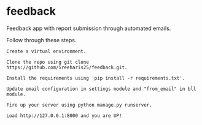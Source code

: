 # feedback
Feedback app with report submission through automated emails.

Follow through these steps.

    Create a virtual environment. 

    Clone the repo using git clone https://github.com/Sreeharis25/feedback.git. 

    Install the requirements using 'pip install -r requirements.txt'. 

    Update email configuration in settings module and "from_email" in bll module.

    Fire up your server using python manage.py runserver.

    Load http://127.0.0.1:8000 and you are UP!
